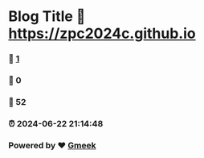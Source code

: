 # Blog Title :link: https://zpc2024c.github.io 
### :page_facing_up: [1](https://zpc2024c.github.io/tag.html) 
### :speech_balloon: 0 
### :hibiscus: 52 
### :alarm_clock: 2024-06-22 21:14:48 
### Powered by :heart: [Gmeek](https://github.com/Meekdai/Gmeek)
